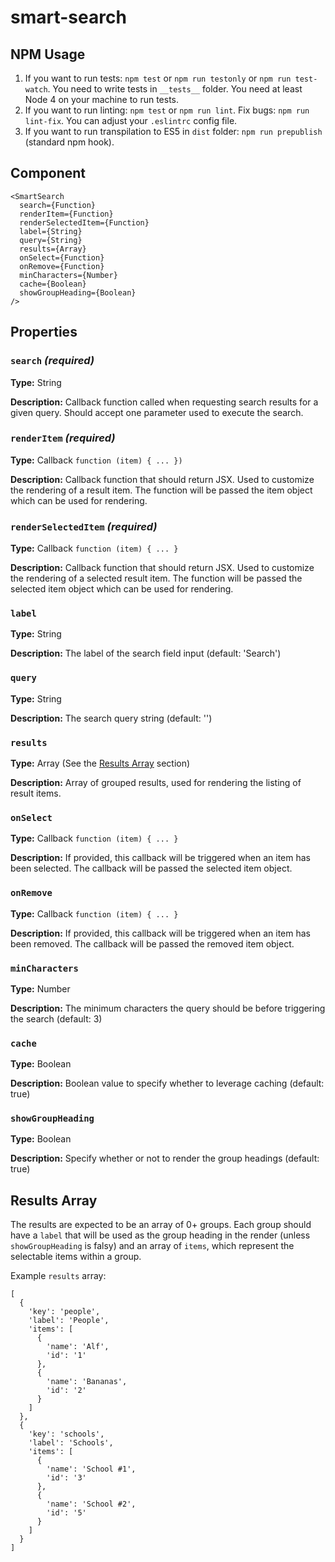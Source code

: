 # smart-search

## NPM Usage

1. If you want to run tests: `npm test` or `npm run testonly` or `npm run test-watch`. You need to write tests in `__tests__` folder. You need at least Node 4 on your machine to run tests.
2. If you want to run linting: `npm test` or `npm run lint`. Fix bugs: `npm run lint-fix`. You can adjust your `.eslintrc` config file.
3. If you want to run transpilation to ES5 in `dist` folder: `npm run prepublish` (standard npm hook).

## Component

```
<SmartSearch
  search={Function}
  renderItem={Function}
  renderSelectedItem={Function}
  label={String}
  query={String}
  results={Array}
  onSelect={Function}
  onRemove={Function}
  minCharacters={Number}
  cache={Boolean}
  showGroupHeading={Boolean}
/>
```

## Properties
### `search` *(required)*
**Type:** String

**Description:** Callback function called when requesting search results for a given query. Should accept one parameter used to execute the search.

### `renderItem` *(required)*
**Type:** Callback `function (item) { ... })`

**Description:** Callback function that should return JSX. Used to customize the rendering of a result item. The function will be passed the item object which can be used for rendering.

### `renderSelectedItem` *(required)*
**Type:** Callback `function (item) { ... }`

**Description:** Callback function that should return JSX. Used to customize the rendering of a selected result item. The function will be passed the selected item object which can be used for rendering.

### `label`
**Type:** String

**Description:** The label of the search field input (default: 'Search')

### `query`
**Type:** String

**Description:** The search query string (default: '')

### `results`
**Type:** Array (See the [Results Array](#results-array) section)

**Description:** Array of grouped results, used for rendering the listing of result items.

### `onSelect`
**Type:** Callback `function (item) { ... }`

**Description:** If provided, this callback will be triggered when an item has been selected. The callback will be passed the selected item object.

### `onRemove`
**Type:** Callback `function (item) { ... }`

**Description:** If provided, this callback will be triggered when an item has been removed. The callback will be passed the removed item object.

### `minCharacters`
**Type:** Number

**Description:** The minimum characters the query should be before triggering the search (default: 3)

### `cache`
**Type:** Boolean

**Description:** Boolean value to specify whether to leverage caching (default: true)

### `showGroupHeading`
**Type:** Boolean

**Description:** Specify whether or not to render the group headings (default: true)

## Results Array
The results are expected to be an array of 0+ groups. Each group should have a `label` that will be used as the group heading in the render (unless `showGroupHeading` is falsy) and an array of `items`, which represent the selectable items within a group.

Example `results` array:
```
[
  {
    'key': 'people',
    'label': 'People',
    'items': [
      {
        'name': 'Alf',
        'id': '1'
      },
      {
        'name': 'Bananas',
        'id': '2'
      }
    ]
  },
  {
    'key': 'schools',
    'label': 'Schools',
    'items': [
      {
        'name': 'School #1',
        'id': '3'
      },
      {
        'name': 'School #2',
        'id': '5'
      }
    ]
  }
]
```
